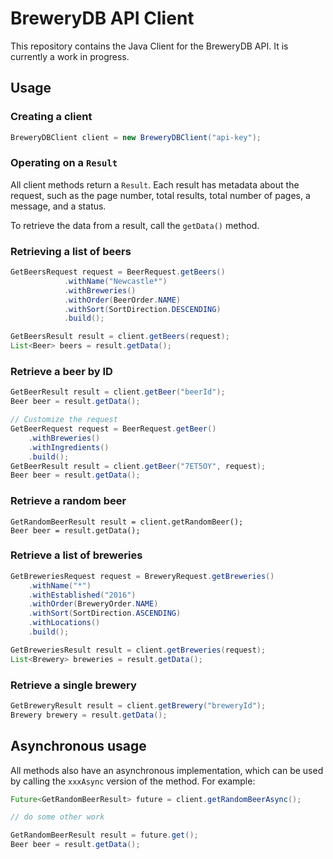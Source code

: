 # BreweryDB API Client

This repository contains the Java Client for the BreweryDB API. It is currently a work in progress.

## Usage

### Creating a client

```java
BreweryDBClient client = new BreweryDBClient("api-key");
```

### Operating on a `Result`

All client methods return a `Result`. Each result has metadata about the request, such as the page number, total results, total number of pages, a message, and a status.

To retrieve the data from a result, call the `getData()` method.

### Retrieving a list of beers

```java
GetBeersRequest request = BeerRequest.getBeers()
            .withName("Newcastle*")
            .withBreweries()
            .withOrder(BeerOrder.NAME)
            .withSort(SortDirection.DESCENDING)
            .build();

GetBeersResult result = client.getBeers(request);
List<Beer> beers = result.getData();
```

### Retrieve a beer by ID

```java
GetBeerResult result = client.getBeer("beerId");
Beer beer = result.getData();

// Customize the request
GetBeerRequest request = BeerRequest.getBeer()
    .withBreweries()
    .withIngredients()
    .build();
GetBeerResult result = client.getBeer("7ET5OY", request);
Beer beer = result.getData();
```

### Retrieve a random beer

```
GetRandomBeerResult result = client.getRandomBeer();
Beer beer = result.getData();
```

### Retrieve a list of breweries

```java
GetBreweriesRequest request = BreweryRequest.getBreweries()
    .withName("*")
    .withEstablished("2016")
    .withOrder(BreweryOrder.NAME)
    .withSort(SortDirection.ASCENDING)
    .withLocations()
    .build();

GetBreweriesResult result = client.getBreweries(request);
List<Brewery> breweries = result.getData();
```

### Retrieve a single brewery

```java
GetBreweryResult result = client.getBrewery("breweryId");
Brewery brewery = result.getData();
```

## Asynchronous usage

All methods also have an asynchronous implementation, which can be used by calling the `xxxAsync` version of the method. For example:

```java
Future<GetRandomBeerResult> future = client.getRandomBeerAsync();

// do some other work

GetRandomBeerResult result = future.get();
Beer beer = result.getData();
```